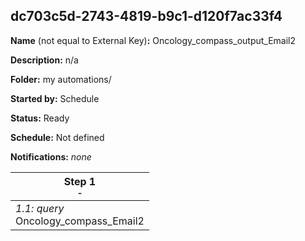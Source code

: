## dc703c5d-2743-4819-b9c1-d120f7ac33f4

**Name** (not equal to External Key)**:** Oncology_compass_output_Email2

**Description:** n/a

**Folder:** my automations/

**Started by:** Schedule

**Status:** Ready

**Schedule:** Not defined

**Notifications:** _none_


| Step 1<br>_<small>-</small>_ |
| --- |
| _1.1: query_<br>Oncology_compass_Email2 |
